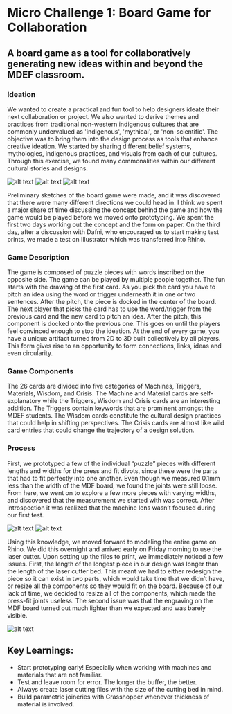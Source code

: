 # Micro Challenge 1: Board Game for Collaboration

## A board game as a tool for collaboratively generating new ideas within and beyond the MDEF classroom.

### Ideation
We wanted to create a practical and fun tool to help designers ideate their next collaboration or project. We also wanted to derive themes and practices from traditional non-western indigenous cultures that are commonly undervalued as 'indigenous', 'mythical', or 'non-scientific'. The objective was to bring them into the design process as tools that enhance creative ideation. We started by sharing different belief systems, mythologies, indigenous practices, and visuals from each of our cultures. Through this exercise, we found many commonalities within our different cultural stories and designs. 

![alt text](https://github.com/angel-cho/fabchallenge1/blob/main/images/alignment.jpg)
![alt text](https://github.com/angel-cho/fabchallenge1/blob/main/images/sketches.jpg)
![alt text](https://github.com/angel-cho/fabchallenge1/blob/main/images/patterns.jpg)

Preliminary sketches of the board game were made, and it was discovered that there were many different directions we could head in. I think we spent a major share of time discussing the concept behind the game and how the game would be played before we moved onto prototyping. We spent the first two days working out the concept and the form on paper. On the third day, after a discussion with Dafni, who encouraged us to start making test prints, we made a test on Illustrator which was transferred into Rhino.

### Game Description
The game is composed of puzzle pieces with words inscribed on the opposite side. The game can be played by multiple people together. The fun starts with the drawing of the first card. As you pick the card you have to pitch an idea using the word or trigger underneath it in one or two sentences. After the pitch, the piece is docked in the center of the board. The next player that picks the card has to use the word/trigger from the previous card and the new card to pitch an idea. After the pitch, this component is docked onto the previous one. This goes on until the players feel convinced enough to stop the ideation. At the end of every game, you have a unique artifact turned from 2D to 3D built collectively by all players. This form gives rise to an opportunity to form connections, links, ideas and even circularity.

### Game Components
The 26 cards are divided into five categories of Machines, Triggers, Materials, Wisdom, and Crisis. The Machine and Material cards are self-explanatory while the Triggers, Wisdom and Crisis cards are an interesting addition. The Triggers contain keywords that are prominent amongst the MDEF students. The Wisdom cards constitute the cultural design practices that could help in shifting perspectives. The Crisis cards are almost like wild card entries that could change the trajectory of a design solution.

### Process
First, we prototyped a few of the individual “puzzle” pieces with different lengths and widths for the press and fit divots, since these were the parts that had to fit perfectly into one another. Even though we measured 0.1mm less than the width of the MDF board, we found the joints were still loose. From here, we went on to explore a few more pieces with varying widths, and discovered that the measurement we started with was correct. After introspection it was realized that the machine lens wasn’t focused during our first test.  

![alt text](https://github.com/angel-cho/fabchallenge1/blob/main/images/testpieces2.jpg)
![alt text](https://github.com/angel-cho/fabchallenge1/blob/main/images/testpieces1.jpg)

Using this knowledge, we moved forward to modeling the entire game on Rhino. We did this overnight and arrived early on Friday morning to use the laser cutter. Upon setting up the files to print, we immediately noticed a few issues. First, the length of the longest piece in our design was longer than the length of the laser cutter bed. This meant we had to either redesign the piece so it can exist in two parts, which would take time that we didn’t have, or resize all the components so they would fit on the board. Because of our lack of time, we decided to resize all of the components, which made the press-fit joints useless. The second issue was that the engraving on the MDF board turned out much lighter than we expected and was barely visible.
 
 ![alt text](https://github.com/angel-cho/fabchallenge1/blob/main/images/finalpieces.jpg)


## Key Learnings: 
- Start prototyping early! Especially when working with machines and materials that are not familiar. 
- Test and leave room for error. The longer the buffer, the better.
- Always create laser cutting files with the size of the cutting bed in mind.
- Build parametric joineries with Grasshopper whenever thickness of material is involved. 





